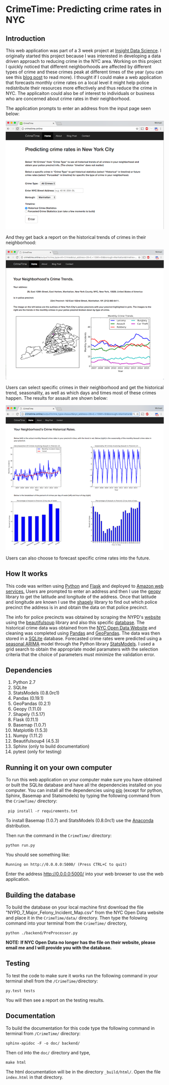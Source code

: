 # CrimeTime: Predicting crime rates in NYC

## Introduction 

This web application was part of a 3 week project at <a href="http://insightdatascience.com/">Insight Data Science</a>.  I originally started this project because I was interested in developing a data driven approach to reducing crime in the NYC area.  Working on this project I quickly noticed that different neighborhoods are affected by different types of crime and these crimes peak at different times of the year (you can see this <a href="http://michael-harmon.com/blog/crimetime.html">blog post</a> to read more).  I thought if I could make a web application that forecasts monthly crime rates on a local level it might help police redistribute their resources more effectively and thus reduce the crime in NYC.  The applicaiton could also be of interest to individuals or business who are concerned about crime rates in their neighborhood.  

The application prompts to enter an address from the input page seen below:
	

![Input Page](./doc/input.png)


And they get back a report on the historical trends of crimes in their neighborhood:

	
![All Crime Info](./doc/Historical.png)

Users can select specific crimes in their neighborhood and get the historical trend, seasonality, as well as which days and times most of these crimes happen.  The results for assault are shown below:

	
![Specific Crime Info](./doc/Dashboard.png)

Users can also choose to forecast specific crime rates into the future.


## How It works

This code was written using <a href="https://www.python.org/"> Python</a> and <a href="http://flask.pocoo.org/"> Flask</a>
and deployed to <a href="https://aws.amazon.com/"> Amazon web services.</a> Users are prompted to enter an address and then I use the <a href="https://pypi.python.org/pypi/geopy">geopy</a> library to get
the latitude and longitude of the address.  Once that latitude and longitude are known I 
use the <a href="https://pypi.python.org/pypi/Shapely">shapely</a> library to find out which police 
precinct the address is in and obtain the data on that police precinct.

The info for police precincts was obtained by scraping the NYPD's 
<a href="http://www.nyc.gov/html/nypd/html/home/precincts.shtml"> website </a> using the
<a href="https://pypi.python.org/pypi/beautifulsoup4"> beautifulsoup</a> library and 
also this specific
 <a href="https://nycopendata.socrata.com/Public-Safety/Police-Precincts/78dh-3ptz/data">database</a>. The historical crime data was obtained from the <a href="https://nycopendata.socrata.com/">NYC Open Data Website</a> 
and cleaning was completed using <a href="http://pandas.pydata.org/">Pandas</a> and
<a href="http://geopandas.org/">GeoPandas</a>. The data was then stored in a 
<a href="https://sqlite.org/">SQLite</a> database. Forecasted crime rates were predicted using a 
<a href="http://www.statsmodels.org/dev/generated/statsmodels.tsa.statespace.sarimax.SARIMAX.html">seasonal ARIMA</a>
model through the Python library <a href="http://statsmodels.sourceforge.net/"> StatsModels</a>. 
I used a grid search to obtain the appropriate model paramaters with the selection criteria that the choice of parameters must minimize the validation error.


## Dependencies

1. Python 2.7
2. SQLite
3. StatsModels (0.8.0rc1)
4. Pandas (0.19.1)
5. GeoPandas (0.2.1)
6. Geopy (1.11.0)
7. Shapely (1.5.17)
8. Flask (0.11.1)
9. Basemap (1.0.7)
10. Matplotlib (1.5.3)
11. Numpy (1.11.2)
12. Beautifulsoup4 (4.5.3)
13. Sphinx (only to build documentation)
14. pytest (only for testing)

## Running it on your own computer

To run this web application on your computer make sure you have obtained or built the SQLite
database and have all the dependencies installed on you computer.  You can install all the 
dependencies using <a href="https://pip.pypa.io/en/stable/">pip</a> (except for python, Sphinx, Basemap and Statsmodels) by typing the following command from the 
<code>CrimeTime/</code> directory:

<code> pip install -r requirements.txt</code>

To install Basemap (1.0.7) and StatsModels (0.8.0rc1) use the <a href="https://www.continuum.io/anaconda-overview">Anaconda</a> distribution.


Then run the command in the <code>CrimeTime/</code> directory:

	python run.py	

You should see something like:

	Running on http://0.0.0.0:5000/ (Press CTRL+C to quit)	

Enter the address http://0.0.0.0:5000/ into your web browser to use the web application.


## Building the database

To build the database on your local machine first download the file "NYPD_7_Major_Felony_Incident_Map.csv" from the NYC Open Data website and
place it in the <code>CrimeTime/data/</code> directory. Then type
the folowing command into your terminal from the <code>CrimeTime/</code> directory,

	python ./backend/PreProcessor.py	


**NOTE: If NYC Open Data no longer has the file on their website, please email me and I will provide you with the database.**


## Testing

To test the code to make sure it works run the following command in your terminal shell from the <code>/CrimeTime/</code>directory:

	py.test tests	

You will then see a report on the testing results.

## Documentation
To build the documentation for this code type the following command in terminal from <code>/CrimeTime/</code> directory:

	sphinx-apidoc -F -o doc/ backend/
Then cd into the <code>doc/</code> directory and type,

	make html

The html documentation will be in the directory <code>_build/html/</code>.  Open the file <code>index.html</code> in that directory.


